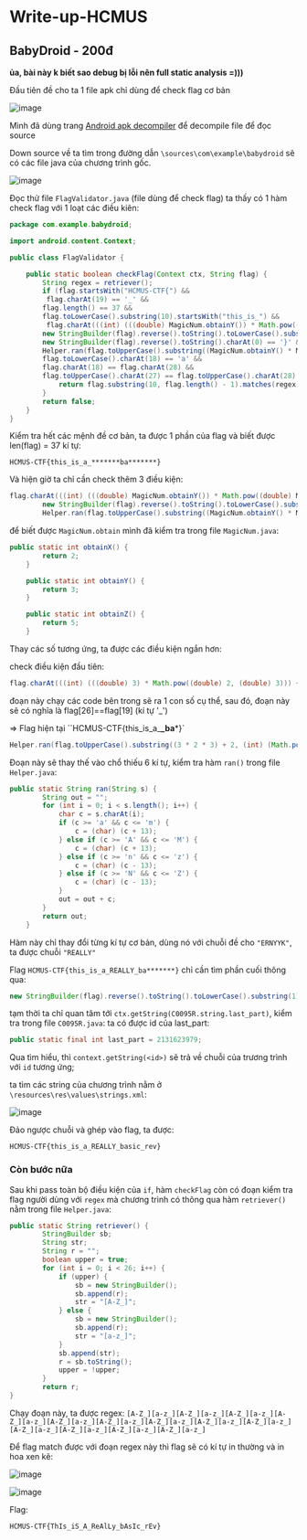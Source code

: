 # Write-up-HCMUS

## BabyDroid - 200đ 

**ủa, bài này k biết sao debug bị lỗi nên full static analysis =)))**


Đầu tiên đề cho ta 1 file apk chỉ dùng để check flag cơ bản

![image](https://user-images.githubusercontent.com/88520787/168464204-2cc2b133-f334-4e78-b02b-9784407bd584.png)

Mình đã dùng trang [Android apk decompiler](http://www.javadecompilers.com/apk) để decompile file để đọc source

Down source về ta tìm trong đường dẫn `\sources\com\example\babydroid` sẽ có các file java của chương trình gốc.

![image](https://user-images.githubusercontent.com/88520787/168463840-ef2fd218-d428-4d75-b00a-f5cb8f6df63d.png)

Đọc thử file `FlagValidator.java` (file dùng để check flag) ta thấy có 1 hàm check flag với 1 loạt các điều kiên:

```java
package com.example.babydroid;

import android.content.Context;

public class FlagValidator {

    public static boolean checkFlag(Context ctx, String flag) {
        String regex = retriever();
        if (flag.startsWith("HCMUS-CTF{") &&
         flag.charAt(19) == '_' &&
        flag.length() == 37 &&
        flag.toLowerCase().substring(10).startsWith("this_is_") &&
         flag.charAt(((int) (((double) MagicNum.obtainY()) * Math.pow((double) MagicNum.obtainX(), (double) MagicNum.obtainY()))) + 2) == flag.charAt(((int) Math.pow(Math.pow(2.0d, 2.0d), 2.0d)) + 3) &&
        new StringBuilder(flag).reverse().toString().toLowerCase().substring(1).startsWith(ctx.getString(C0095R.string.last_part)) &&
        new StringBuilder(flag).reverse().toString().charAt(0) == '}' &&
        Helper.ran(flag.toUpperCase().substring((MagicNum.obtainY() * MagicNum.obtainX() * MagicNum.obtainY()) + 2, (int) (Math.pow((double) MagicNum.obtainZ(), (double) MagicNum.obtainX()) + 1.0d))).equals("ERNYYL") &&
        flag.toLowerCase().charAt(18) == 'a' &&
        flag.charAt(18) == flag.charAt(28) &&
        flag.toUpperCase().charAt(27) == flag.toUpperCase().charAt(28) + 1) {
            return flag.substring(10, flag.length() - 1).matches(regex);
        }
        return false;
    }
}
```

Kiểm tra hết các mệnh đề cơ bản, ta được 1 phần của flag và biết được len(flag) = 37 kí tự:

`HCMUS-CTF{this_is_a_*******ba*******}`

Và hiện giờ ta chỉ cần check thêm 3 điều kiện:

```java
flag.charAt(((int) (((double) MagicNum.obtainY()) * Math.pow((double) MagicNum.obtainX(), (double) MagicNum.obtainY()))) + 2) == flag.charAt(((int) Math.pow(Math.pow(2.0d, 2.0d), 2.0d)) + 3) &&
        new StringBuilder(flag).reverse().toString().toLowerCase().substring(1).startsWith(ctx.getString(C0095R.string.last_part)) &&
        Helper.ran(flag.toUpperCase().substring((MagicNum.obtainY() * MagicNum.obtainX() * MagicNum.obtainY()) + 2, (int) (Math.pow((double) MagicNum.obtainZ(), (double) MagicNum.obtainX()) + 1.0d))).equals("ERNYYL")
```
        
để biết được `MagicNum.obtain` mình đã kiểm tra trong file `MagicNum.java`:

```java
public static int obtainX() {
        return 2;
    }

    public static int obtainY() {
        return 3;
    }

    public static int obtainZ() {
        return 5;
    }
```
Thay các số tương ứng, ta được các điều kiện ngắn hơn:

check điều kiện đầu tiên:

```java
flag.charAt(((int) (((double) 3) * Math.pow((double) 2, (double) 3))) + 2) == flag.charAt(((int) Math.pow(Math.pow(2.0d, 2.0d), 2.0d)) + 3)
```
đoạn này chạy các code bên trong sẽ ra 1 con số cụ thể, sau đó, đoạn này sẽ có nghĩa là flag[26]==flag[19] (kí tự '_')

=> Flag hiện tại ``HCMUS-CTF{this_is_a_******_ba*******}`
```java
Helper.ran(flag.toUpperCase().substring((3 * 2 * 3) + 2, (int) (Math.pow((double) 5, (double) 2) + 1.0d))).equals("ERNYYL")
```
Đoạn này sẽ thay thế vào chổ thiếu 6 kí tự, kiểm tra hàm `ran()` trong file `Helper.java`:
```java
public static String ran(String s) {
        String out = "";
        for (int i = 0; i < s.length(); i++) {
            char c = s.charAt(i);
            if (c >= 'a' && c <= 'm') {
                c = (char) (c + 13);
            } else if (c >= 'A' && c <= 'M') {
                c = (char) (c + 13);
            } else if (c >= 'n' && c <= 'z') {
                c = (char) (c - 13);
            } else if (c >= 'N' && c <= 'Z') {
                c = (char) (c - 13);
            }
            out = out + c;
        }
        return out;
    }
```
Hàm này chỉ thay đổi từng kí tự cơ bản, dùng nó với chuỗi đề cho `"ERNYYK"`, ta được chuỗi `"REALLY"`

Flag `HCMUS-CTF{this_is_a_REALLY_ba*******}` chỉ cần tìm phần cuối thông qua:

```java
new StringBuilder(flag).reverse().toString().toLowerCase().substring(1).startsWith(ctx.getString(C0095R.string.last_part))
```

tạm thời ta chỉ quan tâm tới `ctx.getString(C0095R.string.last_part)`, kiểm tra trong file `C0095R.java`: ta có được id của last_part:
```java
public static final int last_part = 2131623979;
```
Qua tìm hiểu, thì `context.getString(<id>)` sẽ trả về chuỗi của trương trình với `id` tương ứng;

ta tìm các string của chương trình nằm ở `\resources\res\values\strings.xml`:

![image](https://user-images.githubusercontent.com/88520787/168465618-277e4961-d0ee-478b-b45e-cc3c7ac74b05.png)

Đảo ngược chuỗi và ghép vào flag, ta được:

`HCMUS-CTF{this_is_a_REALLY_basic_rev}`

### Còn bước nữa

Sau khi pass toàn bộ điều kiện của `if`, hàm `checkFlag` còn có đoạn kiểm tra flag người dùng với `regex` mà chương trình có thông qua hàm `retriever()` nằm trong file `Helper.java`:

```java
public static String retriever() {
        StringBuilder sb;
        String str;
        String r = "";
        boolean upper = true;
        for (int i = 0; i < 26; i++) {
            if (upper) {
                sb = new StringBuilder();
                sb.append(r);
                str = "[A-Z_]";
            } else {
                sb = new StringBuilder();
                sb.append(r);
                str = "[a-z_]";
            }
            sb.append(str);
            r = sb.toString();
            upper = !upper;
        }
        return r;
}
```
Chạy đoạn này, ta được regex: `[A-Z_][a-z_][A-Z_][a-z_][A-Z_][a-z_][A-Z_][a-z_][A-Z_][a-z_][A-Z_][a-z_][A-Z_][a-z_][A-Z_][a-z_][A-Z_][a-z_][A-Z_][a-z_][A-Z_][a-z_][A-Z_][a-z_][A-Z_][a-z_]`

Để flag match được với đoạn regex này thì flag sẽ có kí tự in thường và in hoa xen kẽ:

![image](https://user-images.githubusercontent.com/88520787/168465904-4c7fd4ea-1bfd-417b-8dff-5f13e05ad800.png)

![image](https://user-images.githubusercontent.com/88520787/168465918-8ef8ac68-3074-43ad-86f2-56059c5a2737.png)

Flag:
```
HCMUS-CTF{ThIs_iS_A_ReAlLy_bAsIc_rEv}
```

   
